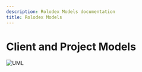 ```yaml
---
description: Rolodex Models documentation
title: Rolodex Models
---
```


# Client and Project Models

![UML](https://github.com/GhostManager/Ghostwriter/raw/master/DOCS/UML/rolodex_models.png)